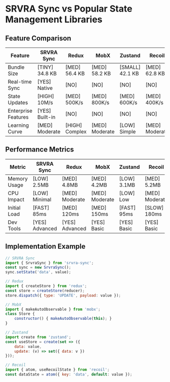 # SRVRA Sync vs Popular State Management Libraries

## Feature Comparison

| Feature | SRVRA Sync | Redux | MobX | Zustand | Recoil |
|---------|------------|-------|------|---------|--------|
| Bundle Size | [TINY] 34.8 KB | [MED] 56.4 KB | [MED] 58.2 KB | [SMALL] 42.1 KB | [MED] 62.8 KB |
| Real-time Sync | [YES] Native | [NO] | [NO] | [NO] | [NO] |
| State Updates | [HIGH] 10M/s | [MED] 500K/s | [MED] 800K/s | [MED] 600K/s | [MED] 400K/s |
| Enterprise Features | [YES] Built-in | [NO] | [NO] | [NO] | [NO] |
| Learning Curve | [MED] Moderate | [HIGH] Complex | [MED] Moderate | [LOW] Simple | [MED] Moderate |

## Performance Metrics

| Metric | SRVRA Sync | Redux | MobX | Zustand | Recoil |
|--------|------------|-------|------|---------|--------|
| Memory Usage | [LOW] 2.5MB | [MED] 4.8MB | [MED] 4.2MB | [LOW] 3.1MB | [MED] 5.2MB |
| CPU Impact | [LOW] Minimal | [MED] Moderate | [MED] Moderate | [LOW] Low | [MED] Moderate |
| Initial Load | [FAST] 85ms | [MED] 120ms | [MED] 150ms | [FAST] 95ms | [SLOW] 180ms |
| Dev Tools | [YES] Advanced | [YES] Advanced | [YES] Basic | [YES] Basic | [YES] Basic |

## Implementation Example

```javascript
// SRVRA Sync
import { SrvraSync } from 'srvra-sync';
const sync = new SrvraSync();
sync.setState('data', value);

// Redux
import { createStore } from 'redux';
const store = createStore(reducer);
store.dispatch({ type: 'UPDATE', payload: value });

// MobX
import { makeAutoObservable } from 'mobx';
class Store { 
    constructor() { makeAutoObservable(this); }
}

// Zustand
import create from 'zustand';
const useStore = create(set => ({
    data: value,
    update: (v) => set({ data: v })
}));

// Recoil
import { atom, useRecoilState } from 'recoil';
const dataState = atom({ key: 'data', default: value });
